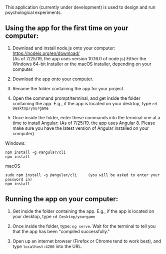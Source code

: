 This application (currently under development) is used to design and run psychological experiments. 

## Using the app for the first time on your computer: 
1) Download and install node.js onto your computer: https://nodejs.org/en/download/  
(As of 7/25/19, the app uses version 10.16.0 of node js)
Either the Windows 64-bit Installer or the macOS installer, depending on your computer.

2) Download the app onto your computer. 

3) Rename the folder containing the app for your project. 

4) Open the command prompt/terminal, and get inside the folder containing the app. E.g., if the app is located on your desktop, type `cd Desktop/yourgame`

5) Once inside the folder, enter these commands into the terminal one at a time to install Angular:
(As of 7/25/19, the app uses Angular 8. Please make sure you have the latest version of Angular installed on your computer)

Windows: 
```
npm install -g @angular/cli
npm install
```
macOS 
```
sudo npm install -g @angular/cli     (you will be asked to enter your password in)
npm install
```

## Running the app on your computer:
1) Get inside the folder containing the app. E.g., if the app is located on your desktop, type `cd Desktop/yourgame`

2) Once inside the folder, type: `ng serve`. Wait for the terminal to tell you that the app has been "compiled successfully."

3) Open up an internet browser (Firefox or Chrome tend to work best), and type `localhost:4200` into the URL. 

